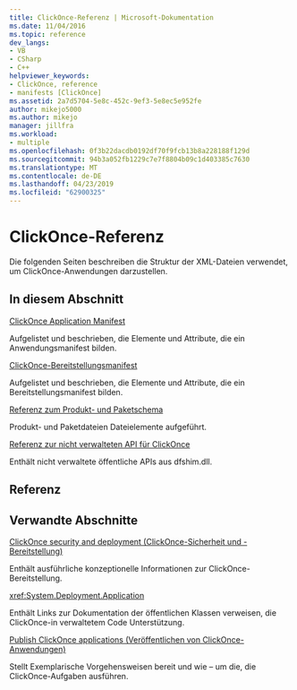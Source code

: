 ```yaml
---
title: ClickOnce-Referenz | Microsoft-Dokumentation
ms.date: 11/04/2016
ms.topic: reference
dev_langs:
- VB
- CSharp
- C++
helpviewer_keywords:
- ClickOnce, reference
- manifests [ClickOnce]
ms.assetid: 2a7d5704-5e8c-452c-9ef3-5e8ec5e952fe
author: mikejo5000
ms.author: mikejo
manager: jillfra
ms.workload:
- multiple
ms.openlocfilehash: 0f3b22dacdb0192df70f9fcb13b8a228188f129d
ms.sourcegitcommit: 94b3a052fb1229c7e7f8804b09c1d403385c7630
ms.translationtype: MT
ms.contentlocale: de-DE
ms.lasthandoff: 04/23/2019
ms.locfileid: "62900325"
---
```

# <a name="clickonce-reference"></a>ClickOnce-Referenz
Die folgenden Seiten beschreiben die Struktur der XML-Dateien verwendet, um ClickOnce-Anwendungen darzustellen.

## <a name="in-this-section"></a>In diesem Abschnitt
 [ClickOnce Application Manifest](../deployment/clickonce-application-manifest.md)

 Aufgelistet und beschrieben, die Elemente und Attribute, die ein Anwendungsmanifest bilden.

 [ClickOnce-Bereitstellungsmanifest](../deployment/clickonce-deployment-manifest.md)

 Aufgelistet und beschrieben, die Elemente und Attribute, die ein Bereitstellungsmanifest bilden.

 [Referenz zum Produkt- und Paketschema](../deployment/product-and-package-schema-reference.md)

 Produkt- und Paketdateien Dateielemente aufgeführt.

 [Referenz zur nicht verwalteten API für ClickOnce](../deployment/clickonce-unmanaged-api-reference.md)

 Enthält nicht verwaltete öffentliche APIs aus dfshim.dll.

## <a name="reference"></a>Referenz

## <a name="related-sections"></a>Verwandte Abschnitte
 [ClickOnce security and deployment (ClickOnce-Sicherheit und -Bereitstellung)](../deployment/clickonce-security-and-deployment.md)

 Enthält ausführliche konzeptionelle Informationen zur ClickOnce-Bereitstellung.

<xref:System.Deployment.Application>

 Enthält Links zur Dokumentation der öffentlichen Klassen verweisen, die ClickOnce-in verwaltetem Code Unterstützung.

 [Publish ClickOnce applications (Veröffentlichen von ClickOnce-Anwendungen)](../deployment/publishing-clickonce-applications.md)

 Stellt Exemplarische Vorgehensweisen bereit und wie – um die, die ClickOnce-Aufgaben ausführen.
